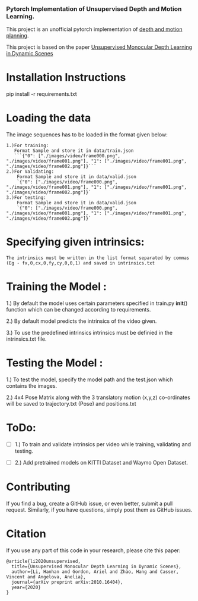 ### Pytorch Implementation of Unsupervised Depth and Motion Learning.

This project is an unofficial pytorch implementation of [depth and motion planning](https://github.com/google-research/google-research/tree/master/depth_and_motion_learning).

This project is based on the paper [Unsupervised Monocular Depth Learning in Dynamic Scenes](https://arxiv.org/abs/2010.16404)

# Installation Instructions
pip install -r requirements.txt

# Loading the data 
The image sequences has to be loaded in the format given below:
    
    1.)For training:
       Format Sample and store it in data/train.json
       ```{"0": ["./images/video/frame000.png", "./images/video/frame001.png"], "1": ["./images/video/frame001.png", "./images/video/frame002.png"]}```
    2.)For Validating:
        Format Sample and store it in data/valid.json
        `{"0": ["./images/video/frame000.png", "./images/video/frame001.png"], "1": ["./images/video/frame001.png", "./images/video/frame002.png"]}`
    3.)For testing:
        Format Sample and store it in data/valid.json
        `{"0": ["./images/video/frame000.png", "./images/video/frame001.png"], "1": ["./images/video/frame001.png", "./images/video/frame002.png"]}`

# Specifying given intrinsics:
    The intrinsics must be written in the list format separated by commas (Eg - fx,0,cx,0,fy,cy,0,0,1) and saved in intrinsics.txt

# Training the Model :
   1.) By default the model uses certain parameters specified in train.py __init__() function which can be changed according to requirements.
   
   2.) By default model predicts the intrinsics of the video given.
   
   3.) To use the predefined intrinsics intrinsics must be definied in the intrinsics.txt file.

# Testing the Model :
   1.) To test the model, specify the model path and the test.json which contains the images.
    
   2.) 4x4 Pose Matrix along with the 3 translatory motion (x,y,z) co-ordinates will be saved to trajectory.txt (Pose) and positions.txt

# ToDo:
   - [ ] 1.) To train and validate intrinsics per video while training, validating and testing.
   
   - [ ] 2.) Add pretrained models on KITTI Dataset and Waymo Open Dataset.

# Contributing
If you find a bug, create a GitHub issue, or even better, submit a pull request. 
Similarly, if you have questions, simply post them as GitHub issues.

# Citation
If you use any part of this code in your research, please cite this paper:

    @article{li2020unsupervised,
      title={Unsupervised Monocular Depth Learning in Dynamic Scenes},
      author={Li, Hanhan and Gordon, Ariel and Zhao, Hang and Casser, Vincent and Angelova, Anelia},
      journal={arXiv preprint arXiv:2010.16404},
      year={2020}
    }
